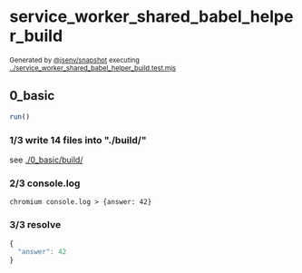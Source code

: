 # service_worker_shared_babel_helper_build

<sub>
  Generated by <a href="https://github.com/jsenv/core/tree/main/packages/independent/snapshot">@jsenv/snapshot</a> executing <a href="../service_worker_shared_babel_helper_build.test.mjs">../service_worker_shared_babel_helper_build.test.mjs</a>
</sub>

## 0_basic

```js
run()
```

### 1/3 write 14 files into "./build/"

see [./0_basic/build/](./0_basic/build/)

### 2/3 console.log

```console
chromium console.log > {answer: 42}
```

### 3/3 resolve

```js
{
  "answer": 42
}
```
